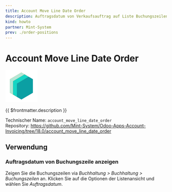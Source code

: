 ```yaml
---
title: Account Move Line Date Order
description: Auftragsdatum von Verkaufsauftrag auf Liste Buchungszeilen anzeigen.
kind: howto
partner: Mint-System
prev: ./order-positions
---
```


# Account Move Line Date Order

![icon_oms_box](attachments/icons_odoo_mint_system.png)

{{ $frontmatter.description }}

Technischer Name: `account_move_line_date_order`\
Repository: <https://github.com/Mint-System/Odoo-Apps-Account-Invoicing/tree/18.0/account_move_line_date_order>

## Verwendung

### Auftragsdatum von Buchungszeile anzeigen

Zeigen Sie die Buchungszeilen via _Buchhaltung > Buchhaltung > Buchungszeilen_ an. Klicken Sie auf die Optionen der Listenansicht und wählen Sie _Auftragsdatum_.
